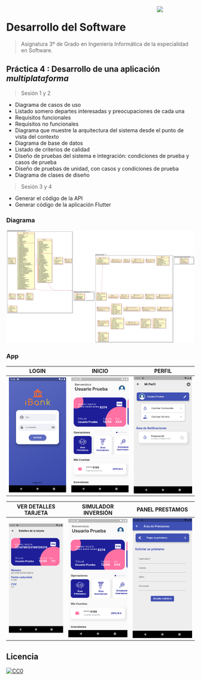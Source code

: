 <img src="https://secretariageneral.ugr.es/pages/ivc/descarga/_img/vertical/ugrmarca01color_2/!/download" align="right" width="20%" />

# Desarrollo del Software
> Asignatura 3º de Grado en Ingeniería Informática de la especialidad en Software.

## Práctica 4 : Desarrollo de una aplicación *multiplataforma*

> Sesión 1 y 2

- Diagrama de casos de uso
- Listado somero departes interesadas y preocupaciones de cada una
- Requisitos funcionales
- Requisitos no funcionales
- Diagrama que muestre la arquitectura del sistema desde el punto de vista del contexto
- Diagrama de base de datos
- Listado de criterios de calidad
- Diseño de pruebas del sistema e integración: condiciones de prueba y casos de prueba
- Diseño de pruebas de unidad, con casos y condiciones de prueba 
- Diagrama de clases de diseño

> Sesión 3 y 4

- Generar el código de la API
- Generar código de la aplicación Flutter

### Diagrama
![Diagrama](./assets/svg/diagrama.svg)

### App

| LOGIN  | INICIO | PERFIL |
| ------------- | ------------- | ------------- |
| ![](./assets/images/screenshots/login.png)  | ![](./assets/images/screenshots/posicionglobal.png)  | ![](./assets/images/screenshots/perfil.png)  |

| VER DETALLES TARJETA  | SIMULADOR INVERSIÓN | PANEL PRESTAMOS |
| ------------- | ------------- | ------------- |
| ![](./assets/images/screenshots/vertarjeta.png)  | ![](./assets/images/screenshots/posicionglobal.png)  | ![](./assets/images/screenshots/prestamos.png)  |

## Licencia
[![CC0](https://licensebuttons.net/l/by-nc-nd/4.0/88x31.png)](http://creativecommons.org/licenses/by-nc-nd/4.0/)
